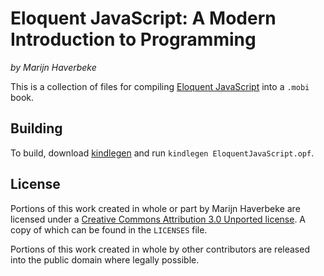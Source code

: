 # Eloquent JavaScript: A Modern Introduction to Programming
*by Marijn Haverbeke*

This is a collection of files for compiling [Eloquent JavaScript](http://eloquentjavascript.net/) into a `.mobi` book.

## Building

To build, download [kindlegen](http://www.amazon.com/gp/feature.html?ie=UTF8&docId=1000765211) and run `kindlegen EloquentJavaScript.opf`.

## License
Portions of this work created in whole or part by Marijn Haverbeke are licensed under a [Creative Commons Attribution 3.0 Unported license](http://creativecommons.org/licenses/by/3.0/). A copy of which can be found in the `LICENSES` file.

Portions of this work created in whole by other contributors are released into the public domain where legally possible.
